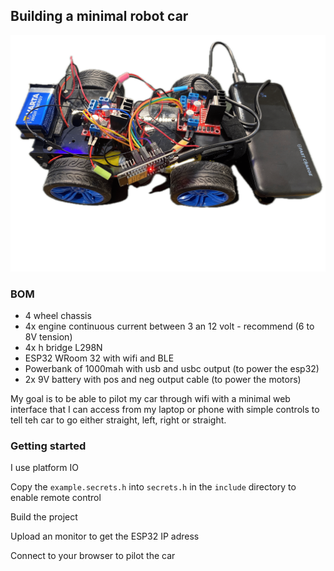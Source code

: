 ## Building a minimal robot car

![doc](doc/car-v1.png)

### BOM
- 4 wheel chassis
- 4x engine continuous current between 3 an 12 volt - recommend (6 to 8V tension)
- 4x h bridge L298N 
- ESP32 WRoom 32 with wifi and BLE
- Powerbank of 1000mah with usb and usbc output (to power the esp32)
- 2x 9V battery with pos and neg output cable (to power the motors) 

My goal is to be able to pilot my car through wifi with a minimal web interface that I can access from my laptop or 
phone with simple controls to tell teh car to go either straight, left, right or straight. 

### Getting started

I use platform IO

Copy the `example.secrets.h` into `secrets.h` in the `include` directory to enable remote control

Build the project

Upload an monitor to get the ESP32 IP adress

Connect to your browser to pilot the car